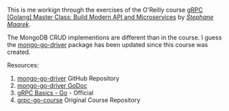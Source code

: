 This is me workign through the exercises of the O'Reilly course [gRPC [Golang] Master Class: Build Modern API and Microservices](https://learning.oreilly.com/videos/grpc-golang-master/9781838555467) by [*Stephane Maarek*](https://github.com/simplesteph).

The MongoDB CRUD implementions are different than in the course. I guess the [mongo-go-driver](https://github.com/mongodb/mongo-go-driver) package has been updated since this course was created.

Resources:
1. [mongo-go-driver](https://github.com/mongodb/mongo-go-driver) GitHub Repository
2. [mongo-go-driver GoDoc](https://godoc.org/go.mongodb.org/mongo-driver/mongo)
3. [gRPC Basics - Go](https://grpc.io/docs/tutorials/basic/go/) - Official
4. [grpc-go-course](https://github.com/simplesteph/grpc-go-course) Original Course Repository